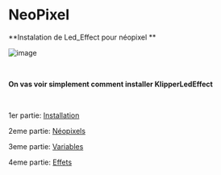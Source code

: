 # NeoPixel

**Instalation de Led_Effect pour néopixel **<br>

![image](https://github.com/Eloura74/NeoPixel/blob/main/Readme.jpg?raw=true)


<br>

**On vas voir simplement comment installer KlipperLedEffect** <br>

<br>

1er partie: [Installation](https://github.com/Eloura74/NeoPixel/blob/main/Installation.md) <br>

2eme partie: [Néopixels](https://github.com/Eloura74/NeoPixel/blob/main/Neopixel.md) <br>

3eme partie: [Variables](https://github.com/Eloura74/NeoPixel/blob/main/Variables.md) <br>

4eme partie: [Effets](https://github.com/Eloura74/NeoPixel/blob/main/EffetsLed.md) <br>

